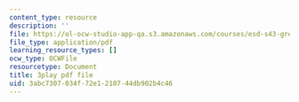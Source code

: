 ```yaml
---
content_type: resource
description: ''
file: https://ol-ocw-studio-app-qa.s3.amazonaws.com/courses/esd-s43-green-supply-chain-management-spring-2014/3abc7307034f72e1210744db902b4c46_gpuvUU0Nl4k.pdf
file_type: application/pdf
learning_resource_types: []
ocw_type: OCWFile
resourcetype: Document
title: 3play pdf file
uid: 3abc7307-034f-72e1-2107-44db902b4c46
---
```

